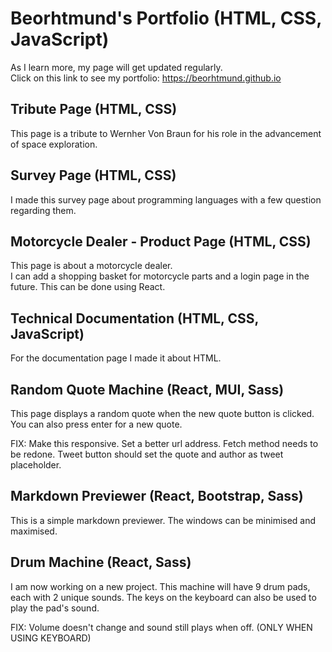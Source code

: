 # Beorhtmund's Portfolio (HTML, CSS, JavaScript)
As I learn more, my page will get updated regularly.
\
Click on this link to see my portfolio: https://beorhtmund.github.io

## Tribute Page (HTML, CSS)
This page is a tribute to Wernher Von Braun for his role in the advancement of space exploration.

## Survey Page (HTML, CSS)
I made this survey page about programming languages with a few question regarding them.

## Motorcycle Dealer - Product Page (HTML, CSS)
This page is about a motorcycle dealer.
\
I can add a shopping basket for motorcycle parts and a login page in the future. This can be done using React.

## Technical Documentation (HTML, CSS, JavaScript)
For the documentation page I made it about HTML.

## Random Quote Machine (React, MUI, Sass)
This page displays a random quote when the new quote button is clicked. You can also press enter for a new quote.

FIX: Make this responsive. Set a better url address. Fetch method needs to be redone. Tweet button should set the quote and author as tweet placeholder.

## Markdown Previewer (React, Bootstrap, Sass)
This is a simple markdown previewer. The windows can be minimised and maximised.

## Drum Machine (React, Sass)
I am now working on a new project. This machine will have 9 drum pads, each with 2 unique sounds. The keys on the keyboard can also be used to play the pad's sound.

FIX: Volume doesn't change and sound still plays when off. (ONLY WHEN USING KEYBOARD)
